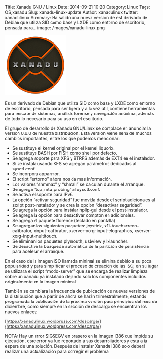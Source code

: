 Title: Xanadu GNU / Linux
Date: 2014-09-21 10:20
Category: Linux
Tags: OS,xanadu
Slug: xanadu-linux-update
Author: xanadulinux
twitter: xanadulinux
Summary: Ha salido una nueva version de est derivado de Debian que utiliza SID como base y LXDE como entorno de escritorio, pensada para...
image: /images/xanadu-linux.png

![Alt Text](/images/xanadu-linux.png)

Es un derivado de Debian que utiliza SID como base y LXDE como entorno de escritorio, pensada para ser ligera y a la vez útil, contiene herramientas para rescate de sistemas, análisis forense y navegación anónima, además de todo lo necesario para su uso en el escritorio.

El grupo de desarrollo de Xanadu GNU/Linux se complace en anunciar la versión 0.6.0 de nuestra distribución. Esta versión viene llena de muchos cambios importantes, entre los que podemos mencionar:

 * Se sustituye el kernel original por el kernel liquorix.
 * Se sustituye BASH por FISH como shell por defecto.
 * Se agrega soporte para XFS y BTRFS además de EXT4 en el instalador.
 * Si se instala usando XFS se agregan parámetros dedicados al sysctl.conf.
 * Se incorpora apparmor.
 * El script “entorno” ahora nos da mas información.
 * Los valores “shmmax” y “shmall” se calculan durante el arranque.
 * Se agrega “tcp_mtu_probing” al sysctl.conf.
 * Se activa el soporte para IPv6.
 * La opción “activar seguridad” fue movida desde el script adicionales al script post-instalador y se crea la opción “desactivar seguridad”.
 * Se agrega la opción para instalar hplip-gui desde el post-instalador.
 * Se agrega la opción para desactivar compton en adicionales.
 * Se agrega el paquete florence (teclado en pantalla)
 * Se agregan los siguientes paquetes: joystick, x11-touchscreen-calibrator, xinput-calibrator, xserver-xorg-input-elographics, xserver-xorg-input-multitouch.
 * Se eliminan los paquetes plymouth, usbview y lxlauncher.
 * Se desactiva la búsqueda automática de la partición de persistencia para acelerar el arranque.

En el caso de la imagen ISO llamada minimal se elimina debido a su poca popularidad y para simplificar el proceso de creación de las ISO, en su lugar se utilizara el script “modo-server” que se encarga de realizar limpieza sobre un xanadu ya instalado dejando solo los componentes incluidos originalmente en la imagen minimal.

También se cambiara la frecuencia de publicación de nuevas versiones de la distribución que a partir de ahora se harán trimestralmente, estando programada la publicación de la próxima versión para principios del mes de diciembre, como siempre en la sección de descarga se encuentran los nuevos enlaces:

[https://xanadulinux.wordpress.com/descarga/](https://xanadulinux.wordpress.com/descarga/)

NOTA: Hay un error SIGSEGV en brasero en la imagen i386 que impide su ejecución, este error ya fue reportado a sus desarrolladores y esta a la espera de una solución. Después de instalar Xanadu i386 solo deberá realizar una actualización para corregir el problema.


